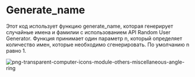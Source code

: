 # Generate_name
Этот код использует функцию generate_name, которая генерирует случайные имена и фамилии с использованием API Random User Generator. Функция принимает один параметр n, который определяет количество имен, которые необходимо сгенерировать. По умолчанию n равно 1.



![png-transparent-computer-icons-module-others-miscellaneous-angle-ring](https://user-images.githubusercontent.com/101027445/214501552-d6d7ceba-b9df-4f59-949d-407356089d8a.png)
